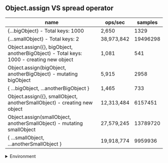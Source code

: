 ## Object.assign VS spread operator

|name|ops/sec|samples|
|-|-|-|
|{...bigObject} - Total keys: 1000|2,650|1329|
|{...smallObject} - Total keys: 2|38,973,842|19496298|
|Object.assign({}, bigObject, anotherBigObject) - Total keys: 1000 - creating new object|1,081|541|
|Object.assign(bigObject, anotherBigObject) - mutating bigObject|5,915|2958|
|{ ...bigObject, ...anotherBigObject }|1,465|733|
|Object.assign({}, smallObject, anotherSmallObject) - creating new object|12,313,484|6157451|
|Object.assign(smallObject, anotherSmallObject) - mutating smallObject|27,579,245|13789720|
|{ ...smallObject, ...anotherSmallObject }|19,918,774|9959936|


<details>
<summary>Environment</summary>

* __Machine:__ linux x64 | 4 vCPUs | 7.6GB Mem
* __Run:__ Thu Sep 04 2025 19:19:20 GMT+0000 (Coordinated Universal Time)
* __Node:__ `v24.6.0`
</details>

<!--
{"environment":{"platform":"linux","arch":"x64","cpus":4,"totalMemory":7.597843170166016},"benchmarks":[{"name":"{...bigObject} - Total keys: 1000","samples":1329,"opsSec":2650.1992392468483},{"name":"{...smallObject} - Total keys: 2","samples":19496298,"opsSec":38973842.09897271},{"name":"Object.assign({}, bigObject, anotherBigObject) - Total keys: 1000 - creating new object","samples":541,"opsSec":1081.1978787553132},{"name":"Object.assign(bigObject, anotherBigObject) - mutating bigObject","samples":2958,"opsSec":5915.829304661243},{"name":"{ ...bigObject, ...anotherBigObject }","samples":733,"opsSec":1465.6781663882246},{"name":"Object.assign({}, smallObject, anotherSmallObject) - creating new object","samples":6157451,"opsSec":12313484.397795219},{"name":"Object.assign(smallObject, anotherSmallObject) - mutating smallObject","samples":13789720,"opsSec":27579245.95242548},{"name":"{ ...smallObject, ...anotherSmallObject }","samples":9959936,"opsSec":19918774.515361752}]}-->
